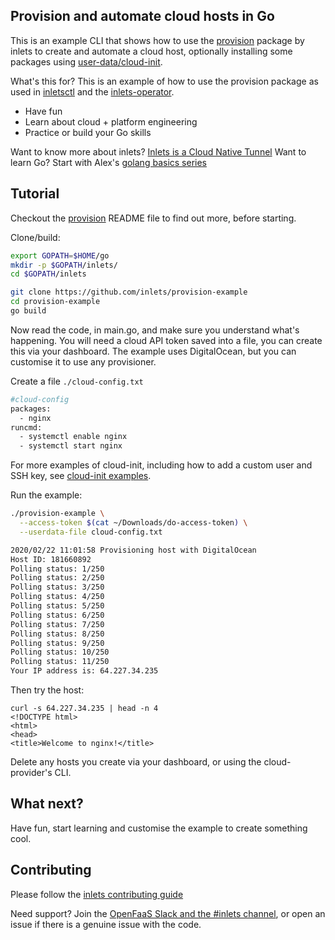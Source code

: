 ## Provision and automate cloud hosts in Go

This is an example CLI that shows how to use the [provision](https://github.com/inlets/inletsctl/tree/master/pkg/provision) package by inlets to create and automate a cloud host, optionally installing some packages using [user-data/cloud-init](https://cloudinit.readthedocs.io/en/latest/topics/examples.html).

What's this for? This is an example of how to use the provision package as used in [inletsctl](https://github.com/inlets/inletsctl) and the [inlets-operator](https://github.com/inlets/inlets-operator).

* Have fun
* Learn about cloud + platform engineering
* Practice or build your Go skills

Want to know more about inlets? [Inlets is a Cloud Native Tunnel](https://docs.inlets.dev/)
Want to learn Go? Start with Alex's [golang basics series](https://blog.alexellis.io/tag/golang-basics/)

## Tutorial

Checkout the [provision](https://github.com/inlets/inletsctl/tree/master/pkg/provision) README file to find out more, before starting.

Clone/build:

```sh
export GOPATH=$HOME/go
mkdir -p $GOPATH/inlets/
cd $GOPATH/inlets

git clone https://github.com/inlets/provision-example
cd provision-example
go build
```

Now read the code, in main.go, and make sure you understand what's happening. You will need a cloud API token saved into a file, you can create this via your dashboard. The example uses DigitalOcean, but you can customise it to use any provisioner.

Create a file `./cloud-config.txt`

```sh
#cloud-config
packages:
  - nginx
runcmd:
  - systemctl enable nginx
  - systemctl start nginx
```

For more examples of cloud-init, including how to add a custom user and SSH key, see [cloud-init examples](https://cloudinit.readthedocs.io/en/latest/topics/examples.html).

Run the example:

```sh
./provision-example \
  --access-token $(cat ~/Downloads/do-access-token) \
  --userdata-file cloud-config.txt

2020/02/22 11:01:58 Provisioning host with DigitalOcean
Host ID: 181660892
Polling status: 1/250
Polling status: 2/250
Polling status: 3/250
Polling status: 4/250
Polling status: 5/250
Polling status: 6/250
Polling status: 7/250
Polling status: 8/250
Polling status: 9/250
Polling status: 10/250
Polling status: 11/250
Your IP address is: 64.227.34.235
```

Then try the host:

```
curl -s 64.227.34.235 | head -n 4
<!DOCTYPE html>
<html>
<head>
<title>Welcome to nginx!</title>
```

Delete any hosts you create via your dashboard, or using the cloud-provider's CLI.

## What next?

Have fun, start learning and customise the example to create something cool.

## Contributing

Please follow the [inlets contributing guide](https://github.com/inlets/inlets/blob/master/CONTRIBUTING.md)

Need support? Join the [OpenFaaS Slack and the #inlets channel](https://slack.openfaas.io/), or open an issue if there is a genuine issue with the code.
